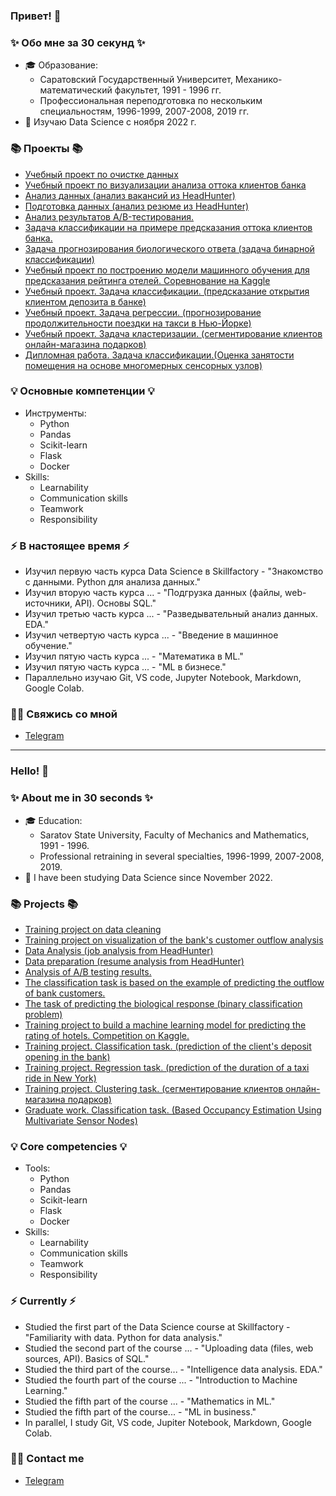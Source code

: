 ### Привет! 👋

### ✨ Обо мне за 30 секунд ✨ 
* 🎓 Образование:
  - Саратовский Государственный Университет, Механико-математический факультет, 1991 - 1996 гг.
  - Профессиональная переподготовка по нескольким специальностям, 1996-1999, 2007-2008, 2019 гг.
* 💾 Изучаю Data Science с ноября 2022 г.

### 📚 Проекты 📚

* [Учебный проект по очистке данных](https://github.com/artem-75/DataCleaning)
* [Учебный проект по визуализации анализа оттока клиентов банка](https://github.com/artem-75/DS_skillfactory_projects/tree/main/Project_2)
* [Анализ данных (анализ вакансий из HeadHunter)](https://github.com/artem-75/Data_analysis-Job_analysis)
* [Подготовка данных (анализ резюме из HeadHunter)](https://github.com/artem-75/Data_preparation-resume_analysis)
* [Анализ результатов A/B-тестирования.](https://github.com/artem-75/DS_skillfactory_projects/tree/main/Project_5)
* [Задача классификации на примере предсказания оттока клиентов банка.](https://github.com/artem-75/DS_skillfactory_projects/tree/main/Project_6)
* [Задача прогнозирования биологического ответа (задача бинарной классификации)](https://github.com/artem-75/DS_skillfactory_projects/tree/main/Project_8)
* [Учебный проект по построению модели машинного обучения для предсказания рейтинга отелей. Соревнование на Kaggle](https://github.com/artem-75/EDA_Feature_Engineering-Competition_on_Kaggle)
* [Учебный проект. Задача классификации. (предсказание открытия клиентом депозита в банке)](https://github.com/artem-75/Classification-task-deposit-)
* [Учебный проект. Задача регрессии. (прогнозирование продолжительности поездки на такси в Нью-Йорке)](https://github.com/artem-75/Regression_task_taxi_NY)
* [Учебный проект. Задача кластеризации. (cегментирование клиентов онлайн-магазина подарков)](https://github.com/artem-75/Clustering-Segmentation-of-customers)
* [Дипломная работа. Задача классификации.(Оценка занятости помещения на основе многомерных сенсорных узлов)](https://github.com/artem-75/Graduate_work)

### 💡 Основные компетенции 💡
- Инструменты: 
    * Python
    * Pandas
    * Scikit-learn
    * Flask
    * Docker
- Skills: 
    * Learnability
    * Communication skills
    * Teamwork
    * Responsibility

### ⚡️ В настоящее время ⚡️
- Изучил первую часть курса Data Science в Skillfactory - "Знакомство с данными. Python для анализа данных."
- Изучил вторую часть курса ... - "Подгрузка данных (файлы, web-источники, API). Основы SQL."
- Изучил третью часть курса ... - "Разведывательный анализ данных. EDA."
- Изучил четвертую часть курса ... - "Введение в машинное обучение."
- Изучил пятую часть курса ... - "Математика в ML."
- Изучил пятую часть курса ... - "ML в бизнесе."
- Параллельно изучаю Git, VS code, Jupyter Notebook, Markdown, Google Colab.

### 🙌🏻 Свяжись со мной
- [Telegram](https://t.me/Artem1975)

---

### Hello! 👋

### ✨ About me in 30 seconds ✨ 
* 🎓 Education:
  - Saratov State University, Faculty of Mechanics and Mathematics, 1991 - 1996.
  - Professional retraining in several specialties, 1996-1999, 2007-2008, 2019.
* 💾 I have been studying Data Science since November 2022.

### 📚 Projects 📚

* [Training project on data cleaning](https://github.com/artem-75/DataCleaning )
* [Training project on visualization of the bank's customer outflow analysis](https://github.com/artem-75/DS_skillfactory_projects/tree/main/Project_2)
* [Data Analysis (job analysis from HeadHunter)](https://github.com/artem-75/Data_analysis-Job_analysis)
* [Data preparation (resume analysis from HeadHunter)](https://github.com/artem-75/Data_preparation-resume_analysis)
* [Analysis of A/B testing results.](https://github.com/artem-75/DS_skillfactory_projects/tree/main/Project_5)
* [The classification task is based on the example of predicting the outflow of bank customers.](https://github.com/artem-75/DS_skillfactory_projects/tree/main/Project_6)
* [The task of predicting the biological response (binary classification problem)](https://github.com/artem-75/DS_skillfactory_projects/tree/main/Project_8)
* [Training project to build a machine learning model for predicting the rating of hotels. Competition on Kaggle.](https://github.com/artem-75/EDA_Feature_Engineering-Competition_on_Kaggle)
* [Training project. Classification task. (prediction of the client's deposit opening in the bank)](https://github.com/artem-75/Classification-task-deposit-)
* [Training project. Regression task. (prediction of the duration of a taxi ride in New York)](https://github.com/artem-75/Regression_task_taxi_NY)
* [Training project. Clustering task. (cегментирование клиентов онлайн-магазина подарков)](https://github.com/artem-75/Clustering-Segmentation-of-customers)
* [Graduate work. Classification task. (Based Occupancy Estimation Using Multivariate Sensor Nodes)](https://github.com/artem-75/Graduate_work)

### 💡 Core competencies 💡
- Tools:
  * Python
  * Pandas
  * Scikit-learn
  * Flask
  * Docker
- Skills:
  * Learnability
  * Communication skills
  * Teamwork
  * Responsibility

### ⚡️ Currently ⚡️
- Studied the first part of the Data Science course at Skillfactory - "Familiarity with data. Python for data analysis."
- Studied the second part of the course ... - "Uploading data (files, web sources, API). Basics of SQL."
- Studied the third part of the course... - "Intelligence data analysis. EDA."
- Studied the fourth part of the course ... - "Introduction to Machine Learning."
- Studied the fifth part of the course ... - "Mathematics in ML."
- Studied the fifth part of the course... - "ML in business."
- In parallel, I study Git, VS code, Jupiter Notebook, Markdown, Google Colab.

### 🙌🏻 Contact me
- [Telegram](https://t.me/Artem1975)
